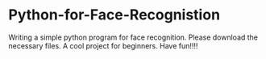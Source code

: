 # Python-for-Face-Recognistion
Writing a simple python program for face recognition.
Please download the necessary files.
A cool project for beginners.
Have fun!!!!
